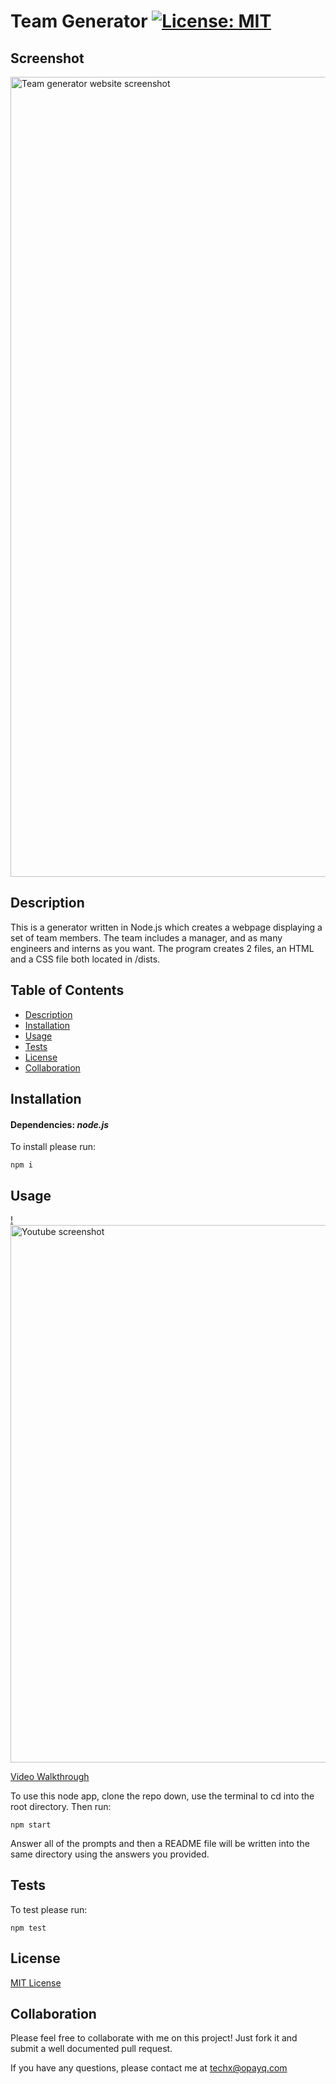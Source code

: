   # Team Generator [![License: MIT](https://img.shields.io/badge/License-MIT-yellow.svg)](https://opensource.org/licenses/MIT)

  ## Screenshot
<img width="1280" alt="Team generator website screenshot" src="https://user-images.githubusercontent.com/70029654/126261200-e65e0cae-14d2-403b-8ac8-2255a2b54fca.png">

  ## Description

  This is a generator written in Node.js which creates a webpage displaying a set of team members. The team includes a manager, and as many engineers and interns as you want. The program creates 2 files, an HTML and a CSS file both located in /dists. 

  ## Table of Contents
  * [Description](#Description)
  * [Installation](#Installation)
  * [Usage](#Usage)
  * [Tests](#Tests)
  * [License](#License)
  * [Collaboration](#Collaboration)
  
  ## Installation 

  #### Dependencies: *node.js*

  To install please run:

  ```
  npm i
  ```

  ## Usage
  [!<img width="860" alt="Youtube screenshot" src="https://user-images.githubusercontent.com/70029654/126336188-0c80ae77-bad6-403b-b59a-f1e2569aa8c1.png">](https://youtu.be/YJb3HGMzTOA)

  [Video Walkthrough](https://youtu.be/YJb3HGMzTOA)

  To use this node app, clone the repo down, use the terminal to cd into the root directory. Then run:
  
  ```
  npm start
  ```

  Answer all of the prompts and then a README file will be written into the same directory using the answers you provided.
  
  ## Tests

  To test please run:
  
  ```
  npm test
  ```

  ## License 

[MIT License](https://opensource.org/licenses/MIT)

  ## Collaboration 
  
  Please feel free to collaborate with me on this project! Just fork it and submit a well documented pull request.
  
  If you have any questions, please contact me at techx@opayq.com
